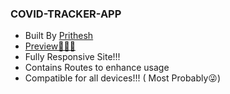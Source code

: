 ### COVID-TRACKER-APP
 - Built By [Prithesh](github.com/zendev123)
 -  [Preview🎯🎯🎯](covid-trails.netlify.app)
 -  Fully Responsive Site!!!
 -  Contains Routes to enhance usage
 -  Compatible for all devices!!! ( Most Probably😜)
